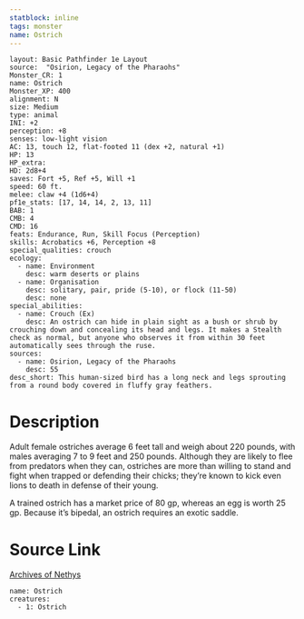 ```yaml
---
statblock: inline
tags: monster
name: Ostrich
---
```

```statblock
layout: Basic Pathfinder 1e Layout
source:  "Osirion, Legacy of the Pharaohs"
Monster_CR: 1
name: Ostrich
Monster_XP: 400
alignment: N
size: Medium
type: animal
INI: +2
perception: +8
senses: low-light vision
AC: 13, touch 12, flat-footed 11 (dex +2, natural +1)
HP: 13
HP_extra: 
HD: 2d8+4
saves: Fort +5, Ref +5, Will +1
speed: 60 ft.
melee: claw +4 (1d6+4)
pf1e_stats: [17, 14, 14, 2, 13, 11]
BAB: 1
CMB: 4
CMD: 16
feats: Endurance, Run, Skill Focus (Perception)
skills: Acrobatics +6, Perception +8
special_qualities: crouch
ecology:
  - name: Environment
    desc: warm deserts or plains
  - name: Organisation
    desc: solitary, pair, pride (5-10), or flock (11-50)
    desc: none
special_abilities:
  - name: Crouch (Ex)
    desc: An ostrich can hide in plain sight as a bush or shrub by crouching down and concealing its head and legs. It makes a Stealth check as normal, but anyone who observes it from within 30 feet automatically sees through the ruse.
sources:
  - name: Osirion, Legacy of the Pharaohs
    desc: 55
desc_short: This human-sized bird has a long neck and legs sprouting from a round body covered in fluffy gray feathers.
```
# Description
Adult female ostriches average 6 feet tall and weigh about 220 pounds, with males averaging 7 to 9 feet and 250 pounds. Although they are likely to flee from predators when they can, ostriches are more than willing to stand and fight when trapped or defending their chicks; they’re known to kick even lions to death in defense of their young.

A trained ostrich has a market price of 80 gp, whereas an egg is worth 25 gp. Because it’s bipedal, an ostrich requires an exotic saddle.
# Source Link
[Archives of Nethys](https://aonprd.com/MonsterDisplay.aspx?ItemName=Ostrich)
```encounter-table
name: Ostrich
creatures:
  - 1: Ostrich
```
